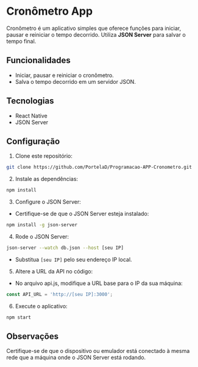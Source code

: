 
# Cronômetro App

Cronômetro é um aplicativo simples que oferece funções para iniciar, pausar e reiniciar o tempo decorrido. Utiliza **JSON Server** para salvar o tempo final.

## Funcionalidades

- Iniciar, pausar e reiniciar o cronômetro.
- Salva o tempo decorrido em um servidor JSON.

## Tecnologias

- React Native
- JSON Server

## Configuração

1. Clone este repositório:
```bash
git clone https://github.com/PortelaD/Programacao-APP-Cronometro.git
```

2. Instale as dependências:
```bash
npm install
```

3. Configure o JSON Server:

 - Certifique-se de que o JSON Server esteja instalado:

```bash
npm install -g json-server
```

4. Rode o JSON Server:
```bash
json-server --watch db.json --host [seu IP]
```
 - Substitua `[seu IP]` pelo seu endereço IP local.

5. Altere a URL da API no código:

 - No arquivo api.js, modifique a URL base para o IP da sua máquina:
```js
const API_URL = 'http://[seu IP]:3000';
```
6. Execute o aplicativo:
```bash
npm start
```

## Observações
Certifique-se de que o dispositivo ou emulador está conectado à mesma rede que a máquina onde o JSON Server está rodando.
